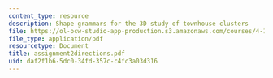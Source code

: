 ```yaml
---
content_type: resource
description: Shape grammars for the 3D study of townhouse clusters
file: https://ol-ocw-studio-app-production.s3.amazonaws.com/courses/4-184-architectural-design-workshops-computational-design-for-housing-spring-2002/daf2f1b65dc034fd357cc4fc3a03d316_assignment2directions.pdf
file_type: application/pdf
resourcetype: Document
title: assignment2directions.pdf
uid: daf2f1b6-5dc0-34fd-357c-c4fc3a03d316
---
```

